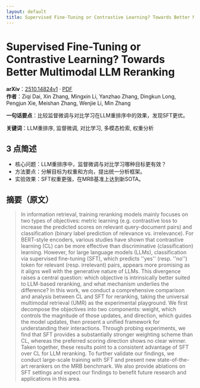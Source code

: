 ```yaml
---
layout: default
title: Supervised Fine-Tuning or Contrastive Learning? Towards Better Multimodal LLM Reranking
---
```


# Supervised Fine-Tuning or Contrastive Learning? Towards Better Multimodal LLM Reranking
**arXiv**：[2510.14824v1](https://arxiv.org/abs/2510.14824) · [PDF](https://arxiv.org/pdf/2510.14824.pdf)  
**作者**：Ziqi Dai, Xin Zhang, Mingxin Li, Yanzhao Zhang, Dingkun Long, Pengjun Xie, Meishan Zhang, Wenjie Li, Min Zhang  

**一句话要点**：比较监督微调与对比学习在LLM重排序中的效果，发现SFT更优。

**关键词**：LLM重排序, 监督微调, 对比学习, 多模态检索, 权重分析

## 3 点简述
- 核心问题：LLM重排序中，监督微调与对比学习哪种目标更有效？
- 方法要点：分解目标为权重和方向，提出统一分析框架。
- 实验效果：SFT权重更强，在MRB基准上达到新SOTA。

## 摘要（原文）

> In information retrieval, training reranking models mainly focuses on two
> types of objectives: metric learning (e.g. contrastive loss to increase the
> predicted scores on relevant query-document pairs) and classification (binary
> label prediction of relevance vs. irrelevance). For BERT-style encoders,
> various studies have shown that contrastive learning (CL) can be more effective
> than discriminative (classification) learning. However, for large language
> models (LLMs), classification via supervised fine-tuning (SFT), which predicts
> ''yes'' (resp. ''no'') token for relevant (resp. irrelevant) pairs, appears
> more promising as it aligns well with the generative nature of LLMs. This
> divergence raises a central question: which objective is intrinsically better
> suited to LLM-based reranking, and what mechanism underlies the difference? In
> this work, we conduct a comprehensive comparison and analysis between CL and
> SFT for reranking, taking the universal multimodal retrieval (UMR) as the
> experimental playground. We first decompose the objectives into two components:
> weight, which controls the magnitude of those updates, and direction, which
> guides the model updates, then present a unified framework for understanding
> their interactions. Through probing experiments, we find that SFT provides a
> substantially stronger weighting scheme than CL, whereas the preferred scoring
> direction shows no clear winner. Taken together, these results point to a
> consistent advantage of SFT over CL for LLM reranking. To further validate our
> findings, we conduct large-scale training with SFT and present new
> state-of-the-art rerankers on the MRB benchmark. We also provide ablations on
> SFT settings and expect our findings to benefit future research and
> applications in this area.

